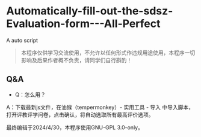 # Automatically-fill-out-the-sdsz-Evaluation-form---All-Perfect
A auto script
> 本程序仅供学习交流使用，不允许以任何形式作违规用途使用，本程序一切影响及后果作者概不负责，请同学们自行斟酌！
## Q&A
* Q：怎么用？

A：下载最新js文件，在油猴（tempermonkey）- 实用工具 - 导入 中导入脚本，打开评教评学问卷，点击确认，将自动选取所有最高评价选项。

最终编辑于2024/4/30，本程序使用GNU-GPL 3.0-only。
